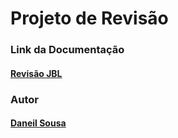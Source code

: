 # Projeto de Revisão



### Link da Documentação

#### [Revisão JBL](https://documenter.getpostman.com/view/22364339/2s8YzMXQhP#70f68cb0-f30f-4fa0-b2bf-0fc35dd7dba9)



### Autor 
#### [Daneil Sousa](https://github.com/DanielSiilva)


